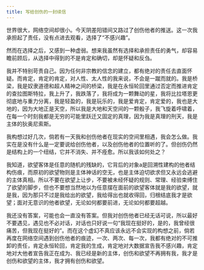 ```yaml
---
title: 写给创伤的一封续信
---
```


世界很大，网络空间却很小。今天阴差阳错间又路过了创伤他者的推送。这一次我承担起了责任，没有点进去观看，选择了“不感兴趣”。

然而在选择之后，又感到一种虚弱。想来我虽然有选择和承担责任的勇气，却容易瞻前顾后，从选择中得到的不是肯定和确切，却是怀疑和反刍。

我并不特别苛责自己。因为任何非宗教的信念的建立，都有绝对的责任去直面怀疑。而肯定，肯定的肯定，对人性、太人性的我来说，不会是一蹴而就的。我是桥梁，我是奴隶道德和超人精神之间的桥梁，我是在永恒轮回里通过否定而推进肯定的查拉图斯特拉，我上升了，我跌落了，我将成为一颗舞动的星，我将比拉塔恩更彻底地与重力分离，我是轻盈的，我是玩乐的，我是爱肯定，肯定爱的，我也是大地的，因为大地正是天空，所以我是大地和天空间的一颗骰子，我飞旋着呼啸着，在每一个时刻我都是无穷的可能里跃迁又固定的真理，因为我是真理的刑天，我是主体的狄奥尼索斯。

我构想过好几次，倘若有一天我和创伤他者在现实的空间里相遇，我会怎么做。我实在是没有什么是一定要说给创伤他者，以及创伤他者的位置听的了。但创伤仍然是结构上的一个纽结，它并不消失、并不痊愈。所以我该如何处之？

我知道，欲望客体是任意的随机的残缺的，它背后的对象a是回溯性建构的他者结构伤痕，而原初的欲望物则是主体神话的空无，也是主体迫切欲求但又永远会逃避的主体真相。所以不要在欲望上让步，不要被未经怀疑的规则、常理、经验束缚住了欲望的脚步，但也不要想当然地以为任意摆在面前的欲望客体就是我的欲望，就是我，因为那只不过是我给出的欲望，我给得出也就收得回，归根结底我才是欲望；面对无意识的他者欲望，无论如何都要前进，无论如何都要超越。

我还没有答案，可能也会一直没有答案。但我对创伤他者已经无话可说，所以最好不要遇见，遇见也不必对话，对话也只好说一句“我现在挺好的，是的，我曾经很痛苦，但我现在挺好的”。而在这个虚幻不真应该永远不会实现的构想之前，倘若再度在网络空间遇到创伤他者的痕迹，一次、两次、每一次，我都有绝对的不可推卸的责任，肯定永恒轮回，肯定我的生成，肯定地对大数据宣告我不感兴趣，肯定地对大他者宣告我正在成为、我已经是新的主体，创伤和欲望不再拥有我，我才是创伤和欲望的主体，我才拥有创伤和欲望。
